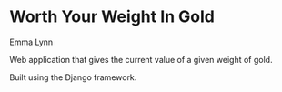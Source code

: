 # Worth Your Weight In Gold
Emma Lynn

Web application that gives the current value of a given weight of gold. 

Built using the Django framework.
